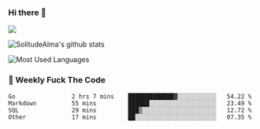 ### Hi there 👋

<p>
  <a href="https://count.getloli.com/"><img src="https://count.getloli.com/get/@:solitudealma"></a>
</p>

![SolitudeAlma's github stats](https://github-readme-stats.vercel.app/api?username=solitudealma&show_icons=true&theme=radical)

![Most Used Languages](https://github-readme-stats.vercel.app/api/top-langs/?username=solitudealma&layout=compact&hide_border=true&theme=dark)
<!-- ![visitors](https://visitor-badge.glitch.me/badge?page_id=solitudealma.solitudealma.id) -->


### :dart: Weekly Fuck The Code

<!--START_SECTION:waka-->

```text
Go                2 hrs 7 mins    █████████████▓░░░░░░░░░░░   54.22 %
Markdown          55 mins         ██████░░░░░░░░░░░░░░░░░░░   23.49 %
SQL               29 mins         ███▒░░░░░░░░░░░░░░░░░░░░░   12.72 %
Other             17 mins         ██░░░░░░░░░░░░░░░░░░░░░░░   07.35 %
```

<!--END_SECTION:waka-->
